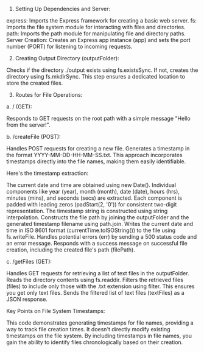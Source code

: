 1. Setting Up Dependencies and Server:

express: Imports the Express framework for creating a basic web server.
fs: Imports the file system module for interacting with files and directories.
path: Imports the path module for manipulating file and directory paths.
Server Creation: Creates an Express app instance (app) and sets the port number (PORT) for listening to incoming requests.

2. Creating Output Directory (outputFolder):

Checks if the directory ./output exists using fs.existsSync.
If not, creates the directory using fs.mkdirSync. This step ensures a dedicated location to store the created files.

3. Routes for File Operations:

a. / (GET):

Responds to GET requests on the root path with a simple message "Hello from the server!".

b. /createFile (POST):

Handles POST requests for creating a new file.
Generates a timestamp in the format YYYY-MM-DD-HH-MM-SS.txt. This approach incorporates timestamps directly into the file names, making them easily identifiable.

Here's the timestamp extraction:

The current date and time are obtained using new Date().
Individual components like year (year), month (month), date (date), hours (hrs), minutes (mins), and seconds (secs) are extracted.
Each component is padded with leading zeros (padStart(2, '0')) for consistent two-digit representation.
The timestamp string is constructed using string interpolation.
Constructs the file path by joining the outputFolder and the generated timestamp filename using path.join.
Writes the current date and time in ISO 8601 format (currentTime.toISOString()) to the file using fs.writeFile.
Handles potential errors (err) by sending a 500 status code and an error message.
Responds with a success message on successful file creation, including the created file's path (filePath).

c. /getFiles (GET):

Handles GET requests for retrieving a list of text files in the outputFolder.
Reads the directory contents using fs.readdir.
Filters the retrieved files (files) to include only those with the .txt extension using filter. This ensures you get only text files.
Sends the filtered list of text files (textFiles) as a JSON response.

Key Points on File System Timestamps:

This code demonstrates generating timestamps for file names, providing a way to track file creation times.
It doesn't directly modify existing timestamps on the file system.
By including timestamps in file names, you gain the ability to identify files chronologically based on their creation.
